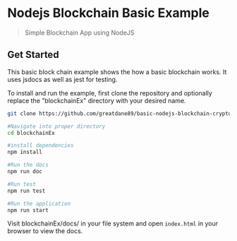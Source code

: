 # Nodejs Blockchain Basic Example

> Simple Blockchain App using NodeJS

## Get Started

This basic block chain example shows the how a basic blockchain works. It uses jsdocs as well as jest for testing.

To install and run the example, first clone the repository and optionally replace the "blockchainEx" directory with your desired name.

```bash
git clone https://github.com/greatdane89/basic-nodejs-blockchain-crypto.git blockchainEx
```

```bash
#Navigate into proper directory
cd blockchainEx

#install dependencies
npm install

#Run the docs
npm run doc

#Run test
npm run test

#Run the application
npm run start
```

Visit blockchainEx/docs/ in your file system and open `index.html` in your browser to view the docs.
